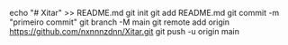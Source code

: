echo "# Xitar" >> README.md 
git init 
git add README.md 
git commit -m "primeiro commit" 
git branch -M main 
git remote add origin https://github.com/nxnnnzdnn/Xitar.git
 git push -u origin main
